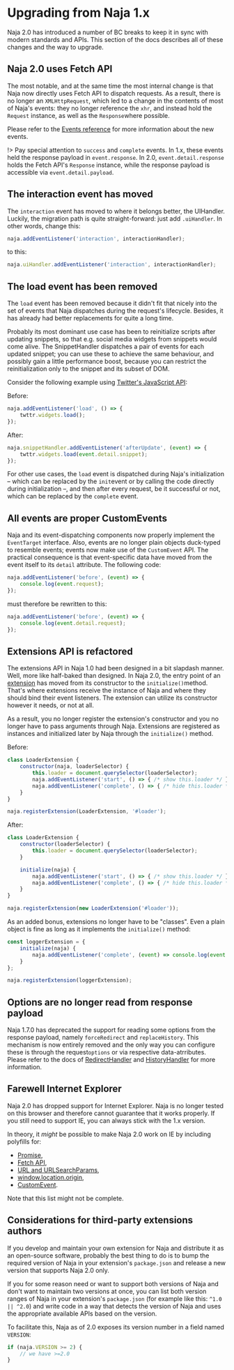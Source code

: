 # Upgrading from Naja 1.x

Naja 2.0 has introduced a number of BC breaks to keep it in sync with modern standards and APIs. This section of the docs describes all of these changes and the way to upgrade.


## Naja 2.0 uses Fetch API

The most notable, and at the same time the most internal change is that Naja now directly uses Fetch API to dispatch requests. As a result, there is no longer an `XMLHttpRequest`, which led to a change in the contents of most of Naja's events: they no longer reference the `xhr`, and instead hold the `Request` instance, as well as the `Response`where possible.

Please refer to the [Events reference](events.md) for more information about the new events.

!> Pay special attention to `success` and `complete` events. In 1.x, these events held the response payload in `event.response`. In 2.0, `event.detail.response` holds the Fetch API's `Response` instance, while the response payload is accessible via `event.detail.payload`.


## The interaction event has moved

The `interaction` event has moved to where it belongs better, the UIHandler. Luckily, the migration path is quite straight-forward: just add `.uiHandler`. In other words, change this:

```js
naja.addEventListener('interaction', interactionHandler);
```

to this:

```js
naja.uiHandler.addEventListener('interaction', interactionHandler);
```


## The load event has been removed

The `load` event has been removed because it didn't fit that nicely into the set of events that Naja dispatches during the request's lifecycle. Besides, it has already had better replacements for quite a long time.

Probably its most dominant use case has been to reinitialize scripts after updating snippets, so that e.g. social media widgets from snippets would come alive. The SnippetHandler dispatches a pair of events for each updated snippet; you can use these to achieve the same behaviour, and possibly gain a little performance boost, because you can restrict the reinitialization only to the snippet and its subset of DOM.

Consider the following example using [Twitter's JavaScript API](https://developer.twitter.com/en/docs/twitter-for-websites/javascript-api/guides/scripting-loading-and-initialization):

Before:

```js
naja.addEventListener('load', () => {
    twttr.widgets.load();
});
```

After:

```js
naja.snippetHandler.addEventListener('afterUpdate', (event) => {
    twttr.widgets.load(event.detail.snippet);
});
```

For other use cases, the `load` event is dispatched during Naja's initialization – which can be replaced by the `init`event or by calling the code directly during initialization –, and then after every request, be it successful or not, which can be replaced by the `complete` event.


## All events are proper CustomEvents

Naja and its event-dispatching components now properly implement the `EventTarget` interface. Also, events are no longer plain objects duck-typed to resemble events; events now make use of the `CustomEvent` API. The practical consequence is that event-specific data have moved from the event itself to its `detail` attribute. The following code:

```js
naja.addEventListener('before', (event) => {
    console.log(event.request);
});
```

must therefore be rewritten to this:

```js
naja.addEventListener('before', (event) => {
    console.log(event.detail.request);
});
```


## Extensions API is refactored

The extensions API in Naja 1.0 had been designed in a bit slapdash manner. Well, more like half-baked than designed. In Naja 2.0, the entry point of an [extension](extensibility.md) has moved from its constructor to the `initialize()`method. That's where extensions receive the instance of Naja and where they should bind their event listeners. The extension can utilize its constructor however it needs, or not at all.

As a result, you no longer register the extension's constructor and you no longer have to pass arguments through Naja. Extensions are registered as instances and initialized later by Naja through the `initialize()` method.

Before:

```js
class LoaderExtension {
    constructor(naja, loaderSelector) {
        this.loader = document.querySelector(loaderSelector);
        naja.addEventListener('start', () => { /* show this.loader */ });
        naja.addEventListener('complete', () => { /* hide this.loader */ });
    }
}

naja.registerExtension(LoaderExtension, '#loader');
```

After:

```js
class LoaderExtension {
    constructor(loaderSelector) {
        this.loader = document.querySelector(loaderSelector);
    }

    initialize(naja) {
        naja.addEventListener('start', () => { /* show this.loader */ });
        naja.addEventListener('complete', () => { /* hide this.loader */ });
    }
}

naja.registerExtension(new LoaderExtension('#loader'));
```

As an added bonus, extensions no longer have to be "classes". Even a plain object is fine as long as it implements the `initialize()` method:

```js
const loggerExtension = {
    initialize(naja) {
        naja.addEventListener('complete', (event) => console.log(event.detail));
    }
};

naja.registerExtension(loggerExtension);
```


## Options are no longer read from response payload

Naja 1.7.0 has deprecated the support for reading some options from the response payload, namely `forceRedirect` and `replaceHistory`. This mechanism is now entirely removed and the only way you can configure these is through the request`options` or via respective data-atrributes. Please refer to the docs of [RedirectHandler](redirection.md) and [HistoryHandler](history.md) for more information.


## Farewell Internet Explorer

Naja 2.0 has dropped support for Internet Explorer. Naja is no longer tested on this browser and therefore cannot guarantee that it works properly. If you still need to support IE, you can always stick with the 1.x version.

In theory, it *might* be possible to make Naja 2.0 work on IE by including polyfills for:

- [Promise](https://www.npmjs.com/package/es6-promise),
- [Fetch API](https://www.npmjs.com/package/whatwg-fetch),
- [URL and URLSearchParams](https://www.npmjs.com/package/url-polyfill),
- [window.location.origin](https://gist.github.com/haydenbleasel/332e10a733ef74e1fedce6099a31a805),
- [CustomEvent](https://www.npmjs.com/package/custom-event).

Note that this list might not be complete.


## Considerations for third-party extensions authors

If you develop and maintain your own extension for Naja and distribute it as an open-source software, probably the best thing to do is to bump the required version of Naja in your extension's `package.json` and release a new version that supports Naja 2.0 only.

If you for some reason need or want to support both versions of Naja and don't want to maintain two versions at once, you can list both version ranges of Naja in your extension's `package.json` (for example like this: `^1.0 || ^2.0`) and write code in a way that detects the version of Naja and uses the appropriate available APIs based on the version.

To facilitate this, Naja as of 2.0 exposes its version number in a field named `VERSION`:

```js
if (naja.VERSION >= 2) {
    // we have >=2.0
}
```
